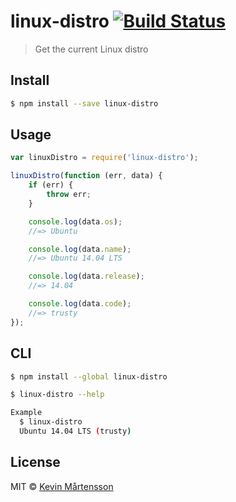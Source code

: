 # linux-distro [![Build Status](http://img.shields.io/travis/kevva/linux-distro.svg?style=flat)](https://travis-ci.org/kevva/linux-distro)

> Get the current Linux distro

## Install

```sh
$ npm install --save linux-distro
```

## Usage

```js
var linuxDistro = require('linux-distro');

linuxDistro(function (err, data) {
	if (err) {
		throw err;
	}

	console.log(data.os);
	//=> Ubuntu

	console.log(data.name);
	//=> Ubuntu 14.04 LTS

	console.log(data.release);
	//=> 14.04

	console.log(data.code);
	//=> trusty
});
```

## CLI

```sh
$ npm install --global linux-distro
```

```sh
$ linux-distro --help

Example
  $ linux-distro
  Ubuntu 14.04 LTS (trusty)
```

## License

MIT © [Kevin Mårtensson](https://github.com/kevva)
